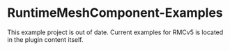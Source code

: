 # RuntimeMeshComponent-Examples

This example project is out of date. Current examples for RMCv5 is located in the plugin content itself.
